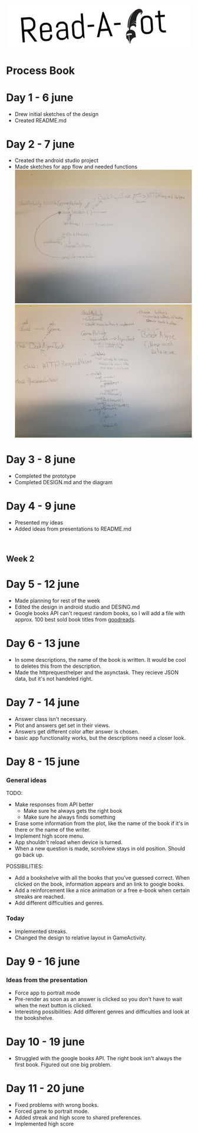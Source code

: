 ![logo](doc/textLogo.png)
# Process Book

# Day 1 - 6 june
- Drew initial sketches of the design
- Created README.md

# Day 2 - 7 june
- Created the android studio project
- Made sketches for app flow and needed functions
![flow](doc/appFlow.jpg)
![functions](doc/firstIdeaDiagram.jpg)

# Day 3 - 8 june
- Completed the prototype
- Completed DESIGN.md and the diagram

# Day 4 - 9 june
- Presented my ideas
- Added ideas from presentations to README.md
<br>

## Week 2
# Day 5 - 12 june
- Made planning for rest of the week
- Edited the design in android studio and DESING.md 
- Google books API can't request random books, so I will add a file with approx. 100 best sold book titles from [goodreads](http://www.goodreads.com/list/show/33934.Best_Selling_Books_of_All_Time).

# Day 6 - 13 june
- In some descriptions, the name of the book is written. It would be cool to deletes this from the description.
- Made the httprequesthelper and the asynctask. They recieve JSON data, but it's not handeled right.

# Day 7 - 14 june
- Answer class isn't necessary. 
- Plot and answers get set in their views.
- Answers get different color after answer is chosen.
- basic app functionality works, but the descriptions need a closer look.

# Day 8 - 15 june
### General ideas
TODO:

- Make responses from API better
	- Make sure he always gets the right book
	- Make sure he always finds something
- Erase some information from the plot, like the name of the book if it's in there or the name of the writer.
- Implement high score menu.
- App shouldn't reload when device is turned.
- When a new question is made, scrollview stays in old position. Should go back up.

POSSIBILITIES:

- Add a bookshelve with all the books that you've guessed correct. When clicked on the book, information appears and an link to google books. 
- Add a reinforcement like a nice animation or a free e-book when certain streaks are reached.
- Add different difficulties and genres.

### Today
- Implemented streaks.
- Changed the design to relative layout in GameActivity.

# Day 9 - 16 june
### Ideas from the presentation
- Force app to portrait mode
- Pre-render as soon as an answer is clicked so you don't have to wait when the next button is clicked.
- Interesting possibilities: Add different genres and difficulties and look at the bookshelve.

# Day 10 - 19 june
- Struggled with the google books API. The right book isn't always the first book. Figured out one big problem.

# Day 11 - 20 june
- Fixed problems with wrong books.
- Forced game to portrait mode.
- Added streak and high score to shared preferences.
- Implemented high score

